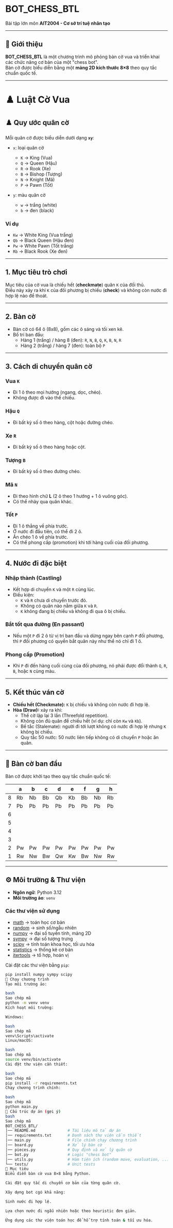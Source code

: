 # BOT_CHESS_BTL
Bài tập lớn môn **AIT2004 - Cơ sở trí tuệ nhân tạo**

---

## 📌 Giới thiệu
**BOT_CHESS_BTL** là một chương trình mô phỏng bàn cờ vua và triển khai các chức năng cơ bản của một "chess bot".  
Bàn cờ được biểu diễn bằng một **mảng 2D kích thước 8×8** theo quy tắc chuẩn quốc tế.  

---

# ♟️ Luật Cờ Vua

## ♟️ Quy ước quân cờ
Mỗi quân cờ được biểu diễn dưới dạng **`xy`**:  

- `x`: loại quân cờ  
  - `K` → King (Vua)  
  - `Q` → Queen (Hậu)  
  - `R` → Rook (Xe)  
  - `B` → Bishop (Tượng)  
  - `N` → Knight (Mã)  
  - `P` → Pawn (Tốt)  

- `y`: màu quân cờ  
  - `w` → trắng (white)  
  - `b` → đen (black)  

### Ví dụ
- `Kw` → White King (Vua trắng)  
- `Qb` → Black Queen (Hậu đen)  
- `Pw` → White Pawn (Tốt trắng)  
- `Rb` → Black Rook (Xe đen)  

---

## 1. Mục tiêu trò chơi
Mục tiêu của cờ vua là chiếu hết (**checkmate**) quân `K` của đối thủ.  
Điều này xảy ra khi `K` của đối phương bị chiếu (**check**) và không còn nước đi hợp lệ nào để thoát.

---

## 2. Bàn cờ
- Bàn cờ có 64 ô (8x8), gồm các ô sáng và tối xen kẽ.  
- Bố trí ban đầu:  
  - Hàng 1 (trắng) / hàng 8 (đen): `R`, `N`, `B`, `Q`, `K`, `B`, `N`, `R`  
  - Hàng 2 (trắng) / hàng 7 (đen): toàn bộ `P`  

---

## 3. Cách di chuyển quân cờ

### Vua `K`
- Đi 1 ô theo mọi hướng (ngang, dọc, chéo).  
- Không được đi vào thế chiếu.  

### Hậu `Q`
- Đi bất kỳ số ô theo hàng, cột hoặc đường chéo.  

### Xe `R`
- Đi bất kỳ số ô theo hàng hoặc cột.  

### Tượng `B`
- Đi bất kỳ số ô theo đường chéo.  

### Mã `N`
- Đi theo hình chữ **L** (2 ô theo 1 hướng + 1 ô vuông góc).  
- Có thể nhảy qua quân khác.  

### Tốt `P`
- Đi 1 ô thẳng về phía trước.  
- Ở nước đi đầu tiên, có thể đi 2 ô.  
- Ăn chéo 1 ô về phía trước.  
- Có thể phong cấp (promotion) khi tới hàng cuối của đối phương.  

---

## 4. Nước đi đặc biệt

### Nhập thành (Castling)
- Kết hợp di chuyển `K` và một `R` cùng lúc.  
- Điều kiện:  
  - `K` và `R` chưa di chuyển trước đó.  
  - Không có quân nào nằm giữa `K` và `R`.  
  - `K` không đang bị chiếu và không đi qua ô bị chiếu.  

### Bắt tốt qua đường (En passant)
- Nếu một `P` đi 2 ô từ vị trí ban đầu và dừng ngay bên cạnh `P` đối phương,  
  thì `P` đối phương có quyền bắt quân này như thể nó chỉ đi 1 ô.  

### Phong cấp (Promotion)
- Khi `P` đi đến hàng cuối cùng của đối phương, nó phải được đổi thành `Q`, `R`, `B`, hoặc `N` cùng màu.  

---

## 5. Kết thúc ván cờ
- **Chiếu hết (Checkmate):** `K` bị chiếu và không còn nước đi hợp lệ.  
- **Hòa (Draw):** xảy ra khi:  
  - Thế cờ lặp lại 3 lần (Threefold repetition).  
  - Không còn đủ quân để chiếu hết (ví dụ: chỉ còn `Kw` và `Kb`).  
  - Bế tắc (Stalemate): người đi tới lượt không có nước đi hợp lệ nhưng `K` không bị chiếu.  
  - Quy tắc 50 nước: 50 nước liên tiếp không có di chuyển `P` hoặc ăn quân.  

---


## 🏁 Bàn cờ ban đầu
Bàn cờ được khởi tạo theo quy tắc chuẩn quốc tế:

|   | a | b | c | d | e | f | g | h |
|---|---|---|---|---|---|---|---|---|
| 8 | Rb| Nb| Bb| Qb| Kb| Bb| Nb| Rb|
| 7 | Pb| Pb| Pb| Pb| Pb| Pb| Pb| Pb|
| 6 |   |   |   |   |   |   |   |   |
| 5 |   |   |   |   |   |   |   |   |
| 4 |   |   |   |   |   |   |   |   |
| 3 |   |   |   |   |   |   |   |   |
| 2 | Pw| Pw| Pw| Pw| Pw| Pw| Pw| Pw|
| 1 | Rw| Nw| Bw| Qw| Kw| Bw| Nw| Rw|

---

## ⚙️ Môi trường & Thư viện
- **Ngôn ngữ**: Python 3.12  
- **Môi trường ảo**: `venv`

### Các thư viện sử dụng
- [math](https://docs.python.org/3/library/math.html) → toán học cơ bản  
- [random](https://docs.python.org/3/library/random.html) → sinh số/ngẫu nhiên  
- [numpy](https://numpy.org/) → đại số tuyến tính, mảng 2D  
- [sympy](https://www.sympy.org/) → đại số tượng trưng  
- [scipy](https://scipy.org/) → tính toán khoa học, tối ưu hóa  
- [statistics](https://docs.python.org/3/library/statistics.html) → thống kê cơ bản  
- [itertools](https://docs.python.org/3/library/itertools.html) → tổ hợp, hoán vị  

Cài đặt các thư viện bằng `pip`:
```bash
pip install numpy sympy scipy
🚀 Chạy chương trình
Tạo môi trường ảo:

bash
Sao chép mã
python -m venv venv
Kích hoạt môi trường:

Windows:

bash
Sao chép mã
venv\Scripts\activate
Linux/macOS:

bash
Sao chép mã
source venv/bin/activate
Cài đặt thư viện cần thiết:

bash
Sao chép mã
pip install -r requirements.txt
Chạy chương trình chính:

bash
Sao chép mã
python main.py
🧩 Cấu trúc dự án (gợi ý)
bash
Sao chép mã
BOT_CHESS_BTL/
│── README.md              # Tài liệu mô tả dự án
│── requirements.txt       # Danh sách thư viện cần thiết
│── main.py                # File chính chạy chương trình
│── board.py               # Xử lý bàn cờ
│── pieces.py              # Quy định và xử lý quân cờ
│── bot.py                 # Logic "chess bot"
│── utils.py               # Hàm tiện ích (random move, evaluation, ...)
└── tests/                 # Unit tests
🎯 Mục tiêu
Biểu diễn bàn cờ vua 8×8 bằng Python.

Cài đặt quy tắc di chuyển cơ bản của từng quân cờ.

Xây dựng bot cgó khả năng:

Sinh nước đi hợp lệ.

Lựa chọn nước đi ngẫu nhiên hoặc theo heuristic đơn giản.

Ứng dụng các thư viện toán học để hỗ trợ tính toán & tối ưu hóa.